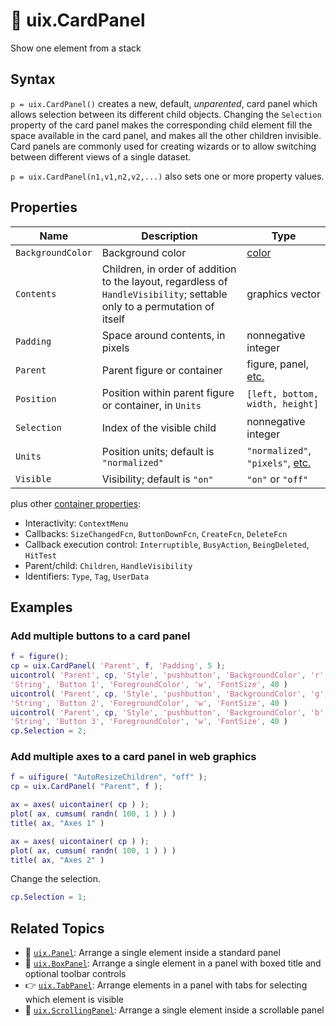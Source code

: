 # :card_index: uix.CardPanel

Show one element from a stack

## Syntax

`p = uix.CardPanel()` creates a new, default, *unparented*, card panel which allows selection between its different child objects. Changing the `Selection` property of the card panel makes the corresponding child element fill the space available in the card panel, and makes all the other children invisible. Card panels are commonly used for creating wizards or to allow switching between different views of a single dataset.

`p = uix.CardPanel(n1,v1,n2,v2,...)` also sets one or more property values.

## Properties

| Name | Description | Type |
| --- | --- | --- |
| `BackgroundColor` | Background color | [color](https://www.mathworks.com/help/matlab/creating_plots/specify-plot-colors.html) |
| `Contents` | Children, in order of addition to the layout, regardless of `HandleVisibility`; settable only to a permutation of itself | graphics vector | 
| `Padding` | Space around contents, in pixels | nonnegative integer |
| `Parent` | Parent figure or container | figure, panel, [etc.](https://www.mathworks.com/help/matlab/ref/matlab.ui.container.panel-properties.html#mw_e4809363-1f35-4bc7-89f8-36ed9cccb017) |
| `Position` | Position within parent figure or container, in `Units` | `[left, bottom, width, height]`  |
| `Selection` | Index of the visible child | nonnegative integer |
| `Units` | Position units; default is `"normalized"` | `"normalized"`, `"pixels"`, [etc.](https://www.mathworks.com/help/matlab/ref/matlab.ui.container.panel-properties.html#bub8wap-1_sep_shared-Position) |
| `Visible` | Visibility; default is `"on"` | `"on"` or `"off"` |

plus other [container properties](https://www.mathworks.com/help/matlab/ref/matlab.ui.container.panel-properties.html):
* Interactivity: `ContextMenu`
* Callbacks: `SizeChangedFcn`, `ButtonDownFcn`, `CreateFcn`, `DeleteFcn`
* Callback execution control: `Interruptible`, `BusyAction`, `BeingDeleted`, `HitTest`
* Parent/child: `Children`, `HandleVisibility`
* Identifiers: `Type`, `Tag`, `UserData`

## Examples

### Add multiple buttons to a card panel

```matlab
f = figure();
cp = uix.CardPanel( 'Parent', f, 'Padding', 5 );
uicontrol( 'Parent', cp, 'Style', 'pushbutton', 'BackgroundColor', 'r', ...
'String', 'Button 1', 'ForegroundColor', 'w', 'FontSize', 40 )
uicontrol( 'Parent', cp, 'Style', 'pushbutton', 'BackgroundColor', 'g', ...
'String', 'Button 2', 'ForegroundColor', 'w', 'FontSize', 40 )
uicontrol( 'Parent', cp, 'Style', 'pushbutton', 'BackgroundColor', 'b', ...
'String', 'Button 3', 'ForegroundColor', 'w', 'FontSize', 40 )
cp.Selection = 2;
```

### Add multiple axes to a card panel in web graphics

```matlab
f = uifigure( "AutoResizeChildren", "off" );
cp = uix.CardPanel( "Parent", f );

ax = axes( uicontainer( cp ) );
plot( ax, cumsum( randn( 100, 1 ) ) )
title( ax, "Axes 1" )

ax = axes( uicontainer( cp ) );
plot( ax, cumsum( randn( 100, 1 ) ) )
title( ax, "Axes 2" )
```
Change the selection.
```matlab
cp.Selection = 1;
```

## Related Topics

* :page_facing_up: [`uix.Panel`](uixPanel.md): Arrange a single element inside a standard panel
* :black_square_button: [`uix.BoxPanel`](uixBoxPanel.md): Arrange a single element in a panel with boxed title and optional toolbar controls
* :point_right: [`uix.TabPanel`](uixTabPanel.md): Arrange elements in a panel with tabs for selecting which element is visible
* :scroll: [`uix.ScrollingPanel`](uixScrollingPanel.md): Arrange a single element inside a scrollable panel
